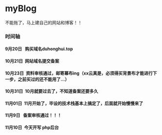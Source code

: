 # myBlog
不能拖了，马上建自己的网站和博客！！
### 时间轴
#### 9月20日   购买域名duhonghui.top
#### 10月21日  网站域名提交备案
#### 10月23日  资料审核通过，邮寄幕布ing（xx云真是，必须得买背景布才能进行下一步，之前买过的还不能用了...）
#### 10月31日  10月就要过去了，不知道备案还要多久
#### 11月01日  11月开始了，毕设的技术栈基本上搞定了，后面就开始慢慢来了
#### 11月9日   备案审核通过！！！
#### 11月10日  今天开写 php后台
